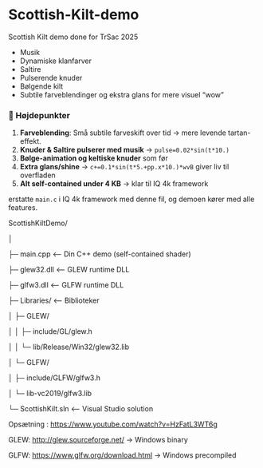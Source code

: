 # Scottish-Kilt-demo
Scottish Kilt demo done for TrSac 2025
* Musik
* Dynamiske klanfarver
* Saltire
* Pulserende knuder
* Bølgende kilt
* Subtile farveblendinger og ekstra glans for mere visuel “wow”

### 🔹 Højdepunkter

1. **Farveblending**: Små subtile farveskift over tid → mere levende tartan-effekt.
2. **Knuder & Saltire pulserer med musik** → `pulse=0.02*sin(t*10.)`
3. **Bølge-animation og keltiske knuder** som før
4. **Extra glans/shine** → `c+=0.1*sin(t*5.+pp.x*10.)*wvB` giver liv til overfladen
5. **Alt self-contained under 4 KB** → klar til IQ 4k framework

erstatte `main.c` i IQ 4k framework med denne fil, og demoen kører med alle features.

ScottishKiltDemo/

│

├─ main.cpp          <-- Din C++ demo (self-contained shader)

├─ glew32.dll        <-- GLEW runtime DLL

├─ glfw3.dll         <-- GLFW runtime DLL

├─ Libraries/        <-- Biblioteker

│   ├─ GLEW/

│   │   ├─ include/GL/glew.h

│   │   └─ lib/Release/Win32/glew32.lib

│   └─ GLFW/

│       ├─ include/GLFW/glfw3.h

│       └─ lib-vc2019/glfw3.lib

└─ ScottishKilt.sln  <-- Visual Studio solution

Opsætning : https://www.youtube.com/watch?v=HzFatL3WT6g

GLEW: http://glew.sourceforge.net/
 → Windows binary

GLFW: https://www.glfw.org/download.html
 → Windows precompiled

